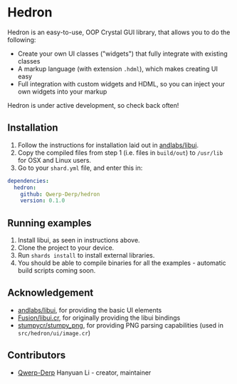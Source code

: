 # Hedron

Hedron is an easy-to-use, OOP Crystal GUI library, that allows you to do the following:

- Create your own UI classes ("widgets") that fully integrate with existing classes
- A markup language (with extension `.hdml`), which makes creating UI easy
- Full integration with custom widgets and HDML, so you can inject your own widgets into your markup

Hedron is under active development, so check back often!

## Installation

1. Follow the instructions for installation laid out in [andlabs/libui](https://github.com/andlabs/libui).
2. Copy the compiled files from step 1 (i.e. files in `build/out`) to `/usr/lib` for OSX and Linux users.
3. Go to your `shard.yml` file, and enter this in:

```yaml
dependencies:
  hedron:
    github: Qwerp-Derp/hedron
    version: 0.1.0
```

## Running examples

1. Install libui, as seen in instructions above.
2. Clone the project to your device.
3. Run `shards install` to install external libraries.
4. You should be able to compile binaries for all the examples - automatic build scripts coming soon.

## Acknowledgement

- [andlabs/libui](https://github.com/andlabs/libui), for providing the basic UI elements
- [Fusion/libui.cr](https://github.com/Fusion/libui.cr), for originally providing the libui bindings
- [stumpycr/stumpy_png](https://github.com/stumpycr/stumpy_png), for providing PNG parsing capabilities (used in `src/hedron/ui/image.cr`)

## Contributors

- [Qwerp-Derp](https://github.com/Qwerp-Derp) Hanyuan Li - creator, maintainer
